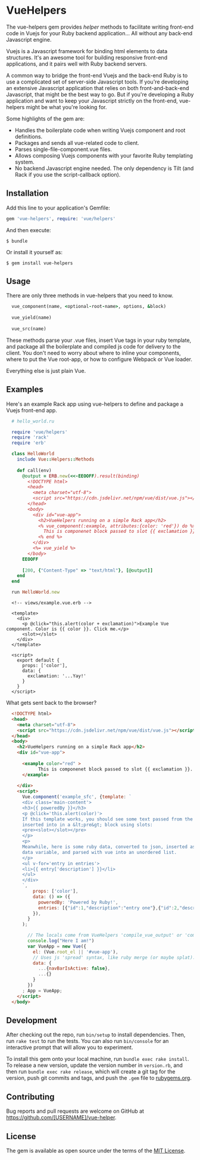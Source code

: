 # VueHelpers

The vue-helpers gem provides *helper* methods to facilitate writing front-end code in Vuejs for your Ruby backend application... All without any back-end Javascript engine.

Vuejs is a Javascript framework for binding html elements to data structures. It's an awesome tool for building responsive front-end applications, and it pairs well with Ruby backend servers.

A common way to bridge the front-end Vuejs and the back-end Ruby is to use a complicated set of server-side Javascript tools. If you're developing an extensive Javascript application that relies on both front-and-back-end Javascript, that might be the best way to go. But if you're developing a Ruby application and want to keep your Javascript strictly on the front-end, vue-helpers might be what you're looking for. 

Some highlights of the gem are:

* Handles the boilerplate code when writing Vuejs component and root definitions.
* Packages and sends all vue-related code to client.
* Parses single-file-component.vue files.
* Allows composing Vuejs components with your favorite Ruby templating system.
* No backend Javascript engine needed.
  The only dependency is Tilt (and Rack if you use the script-callback option).


## Installation

Add this line to your application's Gemfile:

```ruby
gem 'vue-helpers', require: 'vue/helpers'
```

And then execute:

    $ bundle

Or install it yourself as:

    $ gem install vue-helpers
    
    
## Usage

There are only three methods in vue-helpers that you need to know.

```ruby
  vue_component(name, <optional-root-name>, options, &block)
  
  vue_yield(name)
  
  vue_src(name)
```

These methods parse your .vue files, insert Vue tags in your ruby template, and package all the boilerplate and compiled js code for delivery to the client. You don't need to worry about where to inline your components, where to put the Vue root-app, or how to configure Webpack or Vue loader. 

Everything else is just plain Vue.


## Examples

Here's an example Rack app using vue-helpers to define and package a Vuejs front-end app.

```ruby
  # hello_world.ru

  require 'vue/helpers'
  require 'rack'
  require 'erb'

  class HelloWorld
    include Vue::Helpers::Methods
  
    def call(env)
      @output = ERB.new(<<-EEOOFF).result(binding)
        <!DOCTYPE html>
        <head>
          <meta charset="utf-8">
          <script src="https://cdn.jsdelivr.net/npm/vue/dist/vue.js"></script>
        </head>
        <body>
          <div id="vue-app">
            <h2>VueHelpers running on a simple Rack app</h2>
            <% vue_component(:example, attributes:{color: 'red'}) do %>
              This is componenet block passed to slot {{ exclamation }}.
            <% end %>
          </div>
          <%= vue_yield %>
        </body>
      EEOOFF
      
      [200, {"Content-Type" => "text/html"}, [@output]]
    end
  end

  run HelloWorld.new

```

```erb
  <!-- views/example.vue.erb -->
  
  <template>
    <div>
      <p @click="this.alert(color + exclamation)">Example Vue component. Color is {{ color }}. Click me.</p>
      <slot></slot>
    </div>
  </template>
  
  <script>
    export default {
      props: ['color'],
      data: {
        exclamation: '...Yay!'
      }
    }
  </script>
```

What gets sent back to the browser?

```html
  <!DOCTYPE html>
  <head>
    <meta charset="utf-8">
    <script src="https://cdn.jsdelivr.net/npm/vue/dist/vue.js"></script>
  </head>
  <body>
    <h2>VueHelpers running on a simple Rack app</h2>
    <div id="vue-app">
    
      <example color="red" >
            This is componenet block passed to slot {{ exclamation }}.
      </example>
    
    </div>
    <script>
      Vue.component('example_sfc', {template: `
      <div class='main-content'>
      <h3>{{ poweredBy }}</h3>
      <p @click='this.alert(color)'>
      If this template works, you should see some text passed from the component call
      inserted into in a &lt;pre&gt; block using slots:
      <pre><slot></slot></pre>
      </p>
      <p>
      Meanwhile, here is some ruby data, converted to json, inserted as a vue component<br>
      data variable, and parsed with vue into an unordered list.
      </p>
      <ul v-for='entry in entries'>
      <li>{{ entry['description'] }}</li>
      </ul>
      </div>
      `,
          props: ['color'],
          data: () => ({
            poweredBy: 'Powered by Ruby!',
            entries: [{"id":1,"description":"entry one"},{"id":2,"description":"entry two"},{"id":3,"description":"item three"}]
          }),
        }
      );

        // The locals come from VueHelpers 'compile_vue_output' or 'compile_root_output'.
        console.log("Here I am!")
        var VueApp = new Vue({
          el: (Vue.root_el || '#vue-app'),
          // Uses js 'spread' syntax, like ruby merge (or maybe splat).
          data: {
            ...{navBarIsActive: false},
            ...{}
          }
        })
      ; App = VueApp;    
    </script>
  </body>
```

## Development

After checking out the repo, run `bin/setup` to install dependencies. Then, run `rake test` to run the tests. You can also run `bin/console` for an interactive prompt that will allow you to experiment.

To install this gem onto your local machine, run `bundle exec rake install`. To release a new version, update the version number in `version.rb`, and then run `bundle exec rake release`, which will create a git tag for the version, push git commits and tags, and push the `.gem` file to [rubygems.org](https://rubygems.org).

## Contributing

Bug reports and pull requests are welcome on GitHub at https://github.com/[USERNAME]/vue-helper.

## License

The gem is available as open source under the terms of the [MIT License](https://opensource.org/licenses/MIT).
